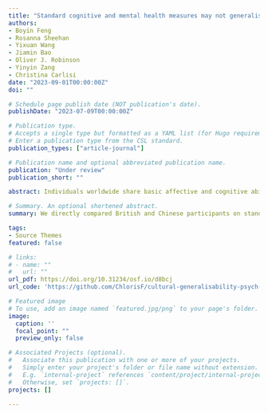 ```yaml
---
title: "Standard cognitive and mental health measures may not generalise across cultures"
authors:
- Boyin Feng
- Rosanna Sheehan
- Yixuan Wang
- Jiamin Bao
- Oliver J. Robinson
- Yinyin Zang
- Christina Carlisi
date: "2023-09-01T00:00:00Z"
doi: ""

# Schedule page publish date (NOT publication's date).
publishDate: "2023-07-09T00:00:00Z"

# Publication type.
# Accepts a single type but formatted as a YAML list (for Hugo requirements).
# Enter a publication type from the CSL standard.
publication_types: ["article-journal"]

# Publication name and optional abbreviated publication name.
publication: "Under review"
publication_short: ""

abstract: Individuals worldwide share basic affective and cognitive abilities, and receive mental health diagnoses using similar scales, yet surprisingly little research has examined the validity of these measures across cultures. Here, we performed direct comparison between British participants (N = 187; 51.3% female, 48.7% male; age 19-73 years) and Chinese participants (N = 194; 66.5% female, 33.5% male; age 19-60 years) in mid-2022 on behavioural tasks of facial emotion recognition (with and without contextual faces) and sustained attention, as well as mental health measures of anxiety, depression, obsessive-compulsive disorder, and impulsivity. We found that British participants were better at recognising emotions, especially negative emotions; while Chinese participants showed higher obsessive-compulsive symptoms, driven primarily by one specific scale item. In contrast, the cultural groups exhibited negligible differences in sustained attention task and other mental health measures. This study provides novel evidence that culture has a greater influence on facial emotion recognition compared to other cognitive and clinical measures, and also raises concerns about potential cultural biases in established mental health scales.

# Summary. An optional shortened abstract.
summary: We directly compared British and Chinese participants on standard cognitive and clinical assessments of emotion recognition with and without context, sustained attention, anxiety, depression, obsessive-compulsive traits, and impulsivity. 

tags:
- Source Themes
featured: false

# links:
# - name: ""
#   url: ""
url_pdf: https://doi.org/10.31234/osf.io/d8bcj
url_code: 'https://github.com/ChlorisF/cultural-generalisability-psych-measures-2023'

# Featured image
# To use, add an image named `featured.jpg/png` to your page's folder. 
image:
  caption: ''
  focal_point: ""
  preview_only: false

# Associated Projects (optional).
#   Associate this publication with one or more of your projects.
#   Simply enter your project's folder or file name without extension.
#   E.g. `internal-project` references `content/project/internal-project/index.md`.
#   Otherwise, set `projects: []`.
projects: []

---
```


